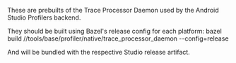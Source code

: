 These are prebuilts of the Trace Processor Daemon used by the Android Studio
Profilers backend.

They should be built using Bazel's release config for each platform:
bazel build //tools/base/profiler/native/trace\_processor\_daemon --config=release

And will be bundled with the respective Studio release artifact.
